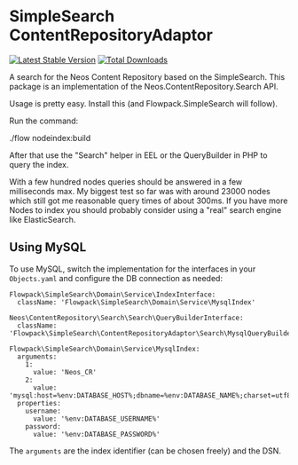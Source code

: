 # SimpleSearch ContentRepositoryAdaptor

[![Latest Stable Version](https://poser.pugx.org/flowpack/simplesearch-contentrepositoryadaptor/v/stable)](https://packagist.org/packages/flowpack/simplesearch-contentrepositoryadaptor) [![Total Downloads](https://poser.pugx.org/flowpack/simplesearch-contentrepositoryadaptor/downloads)](https://packagist.org/packages/flowpack/simplesearch-contentrepositoryadaptor)

A search for the Neos Content Repository based on the SimpleSearch. This package
is an implementation of the Neos.ContentRepository.Search API.


Usage is pretty easy. Install this (and Flowpack.SimpleSearch will follow).

Run the command:

./flow nodeindex:build

After that use the "Search" helper in EEL or the QueryBuilder in PHP to query the
index.

With a few hundred nodes queries should be answered in a few milliseconds max.
My biggest test so far was with around 23000 nodes which still got me reasonable
query times of about 300ms.
If you have more Nodes to index you should probably consider using a "real" search
engine like ElasticSearch.

## Using MySQL


To use MySQL, switch the implementation for the interfaces in your `Objects.yaml`
and configure the DB connection as needed:

    Flowpack\SimpleSearch\Domain\Service\IndexInterface:
      className: 'Flowpack\SimpleSearch\Domain\Service\MysqlIndex'
    
    Neos\ContentRepository\Search\Search\QueryBuilderInterface:
      className: 'Flowpack\SimpleSearch\ContentRepositoryAdaptor\Search\MysqlQueryBuilder'
    
    Flowpack\SimpleSearch\Domain\Service\MysqlIndex:
      arguments:
        1:
          value: 'Neos_CR'
        2:
          value: 'mysql:host=%env:DATABASE_HOST%;dbname=%env:DATABASE_NAME%;charset=utf8mb4'
      properties:
        username:
          value: '%env:DATABASE_USERNAME%'
        password:
          value: '%env:DATABASE_PASSWORD%'

The `arguments` are the index identifier (can be chosen freely) and the DSN.
